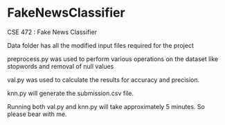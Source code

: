 # FakeNewsClassifier
CSE 472 : Fake News Classifier

Data folder has all the modified input files required for the project

preprocess.py was used to perform various operations on the dataset like stopwords and removal of null values

val.py was used to calculate the results for accuracy and precision.

knn.py will generate the submission.csv file.

Running both val.py and knn.py will take approximately 5 minutes. So please bear with me.
